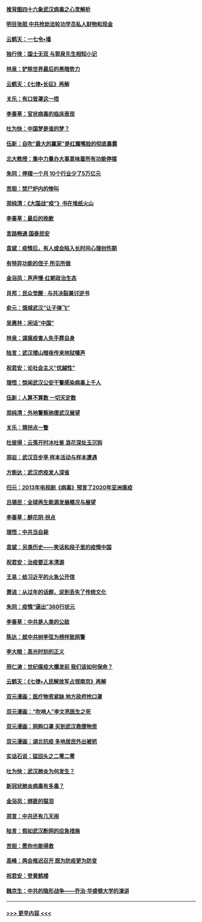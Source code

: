 #### [推背图四十六象武汉病毒之心灵解析](../pages/nsc993/n11911761.md?t=03040002) 
#### [明目张胆 中共抢劫法轮功学员私人财物和现金](../pages/nsc993/n11910262.md?t=03040002) 
#### [云鹤天：一七令▪墙](../pages/nsc993/n11910627.md?t=03040002) 
#### [独行侠：国士无双 与郭泉先生相知小记](../pages/nsc993/n11910613.md?t=03040002) 
#### [林泉：铲除世界最后的黑暗势力](../pages/nsc993/n11909320.md?t=03040002) 
#### [云鹤天：《七律▪长征》再解](../pages/nsc993/n11909327.md?t=03040002) 
#### [关乐：有口皆罩这一捂](../pages/nsc993/n11908393.md?t=03040002) 
#### [李春草：官状病毒的临床表现](../pages/nsc993/n11908339.md?t=03040002) 
#### [吐为快：中国梦是谁的梦？](../pages/nsc993/n11906564.md?t=03040002) 
#### [伍新：自吹“最大的赢家”是红魔嘴脸的彻底暴露](../pages/nsc993/n11906407.md?t=03040002) 
#### [北大教授：集中力量办大事意味着所有功能停摆](../pages/nsc993/n11904800.md?t=03040002) 
#### [朱同：停摆一个月 10个行业少了5万亿元](../pages/nsc993/n11904498.md?t=03040002) 
#### [苦胆：焚尸炉内的惨叫](../pages/nsc993/n11904479.md?t=03040002) 
#### [郑纯清：《大国战“疫”》书在堆纸火山](../pages/nsc993/n11904450.md?t=03040002) 
#### [李春草：最后的挽歌](../pages/nsc993/n11904441.md?t=03040002) 
#### [言路畅通 国泰民安](../pages/nsc993/n11904222.md?t=03040002) 
#### [袁斌：疫情后，有人或会陷入长时间心理创伤期](../pages/nsc993/n11901514.md?t=03040002) 
#### [有特异功能的侄子 所见所做](../pages/nsc993/n11901154.md?t=03040002) 
#### [金浴凤：声声慢‧红朝政治生态](../pages/nsc993/n11899553.md?t=03040002) 
#### [肖邦：民众觉醒 · 与共决裂兼讨逆书](../pages/nsc993/n11898435.md?t=03040002) 
#### [俞元：饿城武汉“让子弹飞”](../pages/nsc993/n11898344.md?t=03040002) 
#### [吴惠林：闲话“中国”](../pages/nsc993/n11898182.md?t=03040002) 
#### [林泉：谋瘟疫害人失手葬自身](../pages/nsc993/n11897892.md?t=03040002) 
#### [陆言：武汉楼山暗夜传来地狱嚎声](../pages/nsc993/n11897033.md?t=03040002) 
#### [祝君安：论社会主义“优越性”](../pages/nsc993/n11897005.md?t=03040002) 
#### [理悟：惊闻武汉公安干警感染病毒上千人](../pages/nsc993/n11896947.md?t=03040002) 
#### [伍新：人算不算数 一切天定数](../pages/nsc993/n11893372.md?t=03040002) 
#### [郑纯清：外地警察驰援武汉展望](../pages/nsc993/n11893115.md?t=03040002) 
#### [关乐：猜拐点一瞥](../pages/nsc993/n11893020.md?t=03040002) 
#### [杜彼得：云落开时冰吐鉴 浪花深处玉沉钩](../pages/nsc993/n11892107.md?t=03040002) 
#### [郑岩：武汉百步亭 样本活动与样本遭遇](../pages/nsc993/n11892310.md?t=03040002) 
#### [方能达：武汉疠疫发人深省](../pages/nsc993/n11891376.md?t=03040002) 
#### [归元：2013年电视剧《病毒》预言了2020年亚洲瘟疫](../pages/nsc993/n11891126.md?t=03040002) 
#### [吕锡民：全球再生能源发展概况与展望](../pages/nsc993/n11890613.md?t=03040002) 
#### [李春草：醉花阴·拐点](../pages/nsc993/n11890567.md?t=03040002) 
#### [理悟：中共当自毙](../pages/nsc993/n11890559.md?t=03040002) 
#### [袁斌：另类历史——笑话和段子里的疫情中国](../pages/nsc993/n11889243.md?t=03040002) 
#### [祝君安：治疫要正本清源](../pages/nsc993/n11889085.md?t=03040002) 
#### [王易：给习近平的火急公开信](../pages/nsc993/n11888225.md?t=03040002) 
#### [萧进：从过年的话题，说到丢失了传统文化](../pages/nsc993/n11887732.md?t=03040002) 
#### [朱同：疫情“逼出”360行状元](../pages/nsc993/n11887678.md?t=03040002) 
#### [李春草：中共是人类的公敌](../pages/nsc993/n11887656.md?t=03040002) 
#### [陈达：就中共树李弦为榜样致网警](../pages/nsc993/n11887625.md?t=03040002) 
#### [李大眼：高光时刻的正义](../pages/nsc993/n11887585.md?t=03040002) 
#### [邢仁涛：世纪瘟疫大爆发前 我们该如何保命？](../pages/nsc993/n11887535.md?t=03040002) 
#### [云鹤天：《七律▪人民解放军占领南京》再解](../pages/nsc993/n11887524.md?t=03040002) 
#### [双元漫画：医疗物资紧缺 地方政府抢口罩](../pages/nsc993/n11884744.md?t=03040002) 
#### [双元漫画：“吹哨人”李文亮医生之死](../pages/nsc993/n11884705.md?t=03040002) 
#### [双元漫画：网购口罩 买到武汉救援物资](../pages/nsc993/n11884670.md?t=03040002) 
#### [双元漫画：湖北抗疫 多地居民外出被抓](../pages/nsc993/n11884643.md?t=03040002) 
#### [实话石说：猛回头之二零二零](../pages/nsc993/n11883968.md?t=03040002) 
#### [吐为快：武汉肺炎为何发生？](../pages/nsc993/n11882180.md?t=03040002) 
#### [新冠状肺炎病毒有多毒？](../pages/nsc993/n11881790.md?t=03040002) 
#### [金浴凤：绑匪的猫泪](../pages/nsc993/n11880664.md?t=03040002) 
#### [郑言：中共还有几天闹](../pages/nsc993/n11880645.md?t=03040002) 
#### [陆言：假如武汉断网的应急措施](../pages/nsc993/n11880619.md?t=03040002) 
#### [苦胆：愿你也能得救](../pages/nsc993/n11880601.md?t=03040002) 
#### [高峰：两会推迟召开  既为防疫更为防变](../pages/nsc993/n11879977.md?t=03040002) 
#### [祝君安：登黄鹤楼](../pages/nsc993/n11880583.md?t=03040002) 
#### [魏京生：中共的隐形战争——乔治‧华盛顿大学的演讲](../pages/nsc993/n11879765.md?t=03040002) 

----
#### [ >>> 更早内容 <<< ](../indexes/nsc993-earlier.md)

